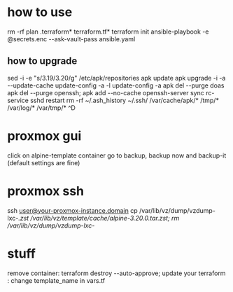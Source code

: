 # how to use
rm -rf plan .terraform* terraform.tf*
terraform init
ansible-playbook -e @secrets.enc --ask-vault-pass ansible.yaml

## how to upgrade
sed -i -e "s/3.19/3.20/g" /etc/apk/repositories
apk update
apk upgrade -i -a --update-cache
update-config -a -l
update-config -a
apk del --purge doas
apk del --purge openssh; apk add --no-cache openssh-server
sync
rc-service sshd restart
rm -rf ~/.ash_history ~/.ssh/ /var/cache/apk/* /tmp/* /var/log/* /var/tmp/*
^D

# proxmox gui
click on alpine-template container
go to backup, backup now and backup-it (default settings are fine)

# proxmox ssh
ssh user@your-proxmox-instance.domain
cp /var/lib/vz/dump/vzdump-lxc-*.zst /var/lib/vz/template/cache/alpine-3.20.0.tar.zst;
rm /var/lib/vz/dump/vzdump-lxc-*

# stuff
remove container: terraform destroy --auto-approve;
update your terraform : change template_name in vars.tf
